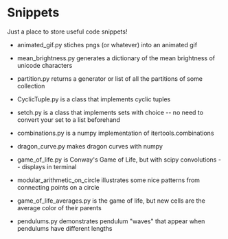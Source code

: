 # Snippets
Just a place to store useful code snippets!


* animated_gif.py stiches pngs (or whatever) into an animated gif

* mean_brightness.py generates a dictionary of the mean brightness of unicode
characters

* partition.py returns a generator or list of all the partitions of some
collection

* CyclicTuple.py is a class that implements cyclic tuples

* setch.py is a class that implements sets with choice -- no need to convert
your set to a list beforehand

* combinations.py is a numpy implementation of itertools.combinations

* dragon_curve.py makes dragon curves with numpy

* game_of_life.py is Conway's Game of Life, but with scipy convolutions -- displays in terminal

* modular_arithmetic_on_circle illustrates some nice patterns from connecting points on a circle

* game_of_life_averages.py is the game of life, but new cells are the average color of their parents

* pendulums.py demonstrates pendulum "waves" that appear when pendulums have different lengths